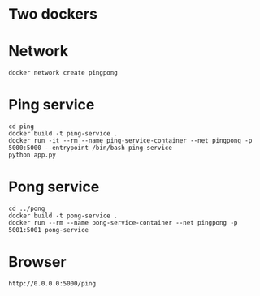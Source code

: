 # Two dockers

# Network
```docker network create pingpong```

# Ping service
```cd ping```\
```docker build -t ping-service .```\
```docker run -it --rm --name ping-service-container --net pingpong -p 5000:5000 --entrypoint /bin/bash ping-service```\
```python app.py```

# Pong service
```cd ../pong```\
```docker build -t pong-service .```\
```docker run --rm --name pong-service-container --net pingpong -p 5001:5001 pong-service```

# Browser
```http://0.0.0.0:5000/ping```

